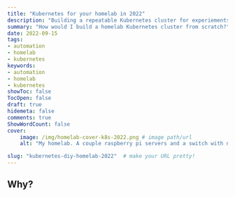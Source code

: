 ```yaml
---
title: "Kubernetes for your homelab in 2022"
description: "Building a repeatable Kubernetes cluster for experiements. Documenting any failures or wins along the way"
summary: "How would I build a homelab Kubernetes cluster from scratch?"
date: 2022-09-15
tags:
- automation
- homelab
- kubernetes
keywords:
- automation
- homelab
- kubernetes
showToc: false
TocOpen: false
draft: true
hidemeta: false
comments: true
ShowWordCount: false
cover:
    image: /img/homelab-cover-k8s-2022.png # image path/url
    alt: "My homelab. A couple raspberry pi servers and a switch with network cables." # alt text

slug: "kubernetes-diy-homelab-2022"  # make your URL pretty!
---
```


## Why?

